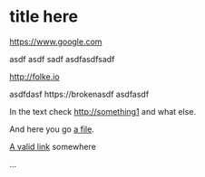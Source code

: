 # title here 

https://www.google.com

asdf
asdf
sadf
asdfasdfsadf

http://folke.io

asdfdasf https://brokenasdf asdfasdf

In the text check [http://something1](http://something) and what else.

And here you go [a file](./some/where/inside).

[A valid link](https://google.com) somewhere 

...
